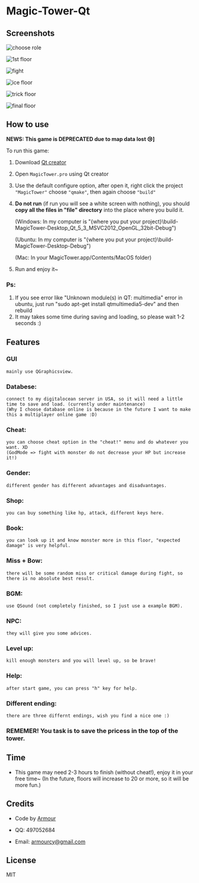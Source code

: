 # Magic-Tower-Qt

## Screenshots

![choose role](https://user-images.githubusercontent.com/5276065/31418837-25e8d16e-aded-11e7-9f52-b1d504cb79e8.jpg)

![1st floor](https://user-images.githubusercontent.com/5276065/31418838-26002062-aded-11e7-8d38-49ed9972c757.jpg)

![fight](https://user-images.githubusercontent.com/5276065/31418839-262e4c3a-aded-11e7-8656-be1253a34eb0.jpg)

![ice floor](https://user-images.githubusercontent.com/5276065/31418840-26457d56-aded-11e7-8e85-40989a3a6fde.jpg)

![trick floor](https://user-images.githubusercontent.com/5276065/31418841-265c9c20-aded-11e7-9c80-f2122c8722f8.jpg)

![final floor](https://user-images.githubusercontent.com/5276065/31418842-2677e728-aded-11e7-8f7f-b33eb412ec6b.jpg)

## How to use

**NEWS: This game is DEPRECATED due to map data lost 😢]**

To run this game:

1. Download [Qt creator](https://www.qt.io/download-open-source/#section-6)
1. Open `MagicTower.pro` using Qt creator
1. Use the default configure option, after open it, right click the project `"MagicTower"` choose `"qmake"`, then again choose `"build"`
1. **Do not run** (if run you will see a white screen with nothing), you should **copy all the files in "file" directory** into the place where you build it.

	(Windows: In my computer is "{where you put your project}\build-MagicTower-Desktop_Qt_5_3_MSVC2012_OpenGL_32bit-Debug")
	
	(Ubuntu: In my computer is "{where you put your project}\build-MagicTower-Desktop-Debug")
	
	(Mac: In your MagicTower.app/Contents/MacOS folder)

1. Run and enjoy it~

### Ps:

1. If you see error like "Unknown module(s) in QT: multimedia" error in ubuntu, just run "sudo apt-get install qtmultimedia5-dev" and then rebuild
1. It may takes some time during saving and loading, so please wait 1-2 seconds :)

## Features

### GUI
	mainly use QGraphicsview.
### Databese: 		
	connect to my digitalocean server in USA, so it will need a little time to save and load. (currently under maintenance)
	(Why I choose database online is because in the future I want to make this a multiplayer online game :D)
### Cheat: 			
	you can choose cheat option in the "cheat!" menu and do whatever you want. XD
	(GodMode => fight with monster do not decrease your HP but increase it!)
### Gender:			
	different gender has different advantages and disadvantages.
### Shop: 			
	you can buy something like hp, attack, different keys here.
### Book: 			
	you can look up it and know monster more in this floor, "expected damage" is very helpful.
### Miss + Bow: 	
	there will be some random miss or critical damage during fight, so there is no absolute best result.
### BGM: 			
	use QSound (not completely finished, so I just use a example BGM).
### NPC:	
	they will give you some advices.
### Level up:
	kill enough monsters and you will level up, so be brave!
### Help:
	after start game, you can press "h" key for help.
### Different ending:	
	there are three differnt endings, wish you find a nice one :)

### REMEMER! You task is to **save the pricess in the top of the tower.**

## Time

* This game may need 2-3 hours to finish (without cheat!), enjoy it in your free time~ (In the future, floors will increase to 20 or more, so it will be more fun.)

## Credits

* Code by [Armour](http://www.github.com/armour)

* QQ: 497052684

* Email: armourcy@gmail.com

## License

MIT
